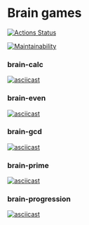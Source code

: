# Brain games

[![Actions Status](https://github.com/mikitaglv/frontend-project-lvl1/workflows/hexlet-check/badge.svg)](https://github.com/mikitaglv/frontend-project-lvl1/actions)

[![Maintainability](https://api.codeclimate.com/v1/badges/c9d495017091f85892d2/maintainability)](https://codeclimate.com/github/mikitaglv/frontend-project-lvl1/maintainability)

### brain-calc
[![asciicast](https://asciinema.org/a/Atsa8uHhXpV2M7V2LXMGJ3hYG.svg)](https://asciinema.org/a/Atsa8uHhXpV2M7V2LXMGJ3hYG)

### brain-even
[![asciicast](https://asciinema.org/a/QtaGYbf4pIlW6CEsxuYd10XT3.svg)](https://asciinema.org/a/QtaGYbf4pIlW6CEsxuYd10XT3)

### brain-gcd
[![asciicast](https://asciinema.org/a/Quaqne0bEJxNtbrtpdfmB0a4I.svg)](https://asciinema.org/a/Quaqne0bEJxNtbrtpdfmB0a4I)

### brain-prime
[![asciicast](https://asciinema.org/a/PQNOjHT2WQK4MR70UDF0GahHQ.svg)](https://asciinema.org/a/PQNOjHT2WQK4MR70UDF0GahHQ)

### brain-progression
[![asciicast](https://asciinema.org/a/xvNOrbtmI2x01KmLEoFBGteKI.svg)](https://asciinema.org/a/xvNOrbtmI2x01KmLEoFBGteKI)
